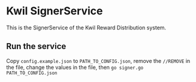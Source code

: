 # Kwil SignerService

This is the SignerService of the Kwil Reward Distribution system.

## Run the service

Copy `config.example.json` to `PATH_TO_CONFIG.json`, remove the `//REMOVE` in the file, change the values in the file, then `go signer.go PATH_TO_CONFIG.json`